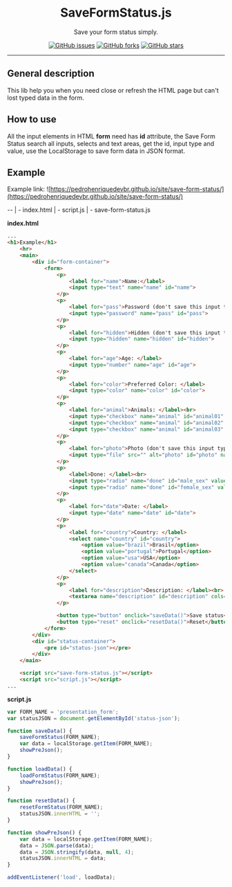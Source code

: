 <h1 align="center">SaveFormStatus.js</h1>

<p align="center">
Save your form status simply.
</p>

<p align="center">
<a href="https://github.com/PedroHenriqueDevBR/save-form-status.js/issues"><img alt="GitHub issues" src="https://img.shields.io/github/issues/PedroHenriqueDevBR/save-form-status.js"></a>
<a href="https://github.com/PedroHenriqueDevBR/save-form-status.js/network"><img alt="GitHub forks" src="https://img.shields.io/github/forks/PedroHenriqueDevBR/save-form-status.js?style=flat-square"></a>
<a href="https://github.com/PedroHenriqueDevBR/save-form-status.js/stargazers"><img alt="GitHub stars" src="https://img.shields.io/github/stars/PedroHenriqueDevBR/save-form-status.js?style=flat-square"></a>
</p> 

<hr>

## General description

This lib help you when you need close or refresh the HTML page but can't lost typed data in the form.

## How to use

All the input elements in HTML **form** need has **id** attribute, the Save Form Status search all inputs, selects and text areas, get the id, input type and value, use the LocalStorage to save form data in JSON format.

## Example

Example link: ![https://pedrohenriquedevbr.github.io/site/save-form-status/](https://pedrohenriquedevbr.github.io/site/save-form-status/)

--
 | - index.html
 | - script.js
 | - save-form-status.js
 

**index.html**
```html
...
<h1>Example</h1>
    <hr>
    <main>
        <div id="form-container">
            <form>
                <p>
                    <label for="name">Name:</label>
                    <input type="text" name="name" id="name">
                </p>
                <p>
                    <label for="pass">Password (don't save this input type):</label>
                    <input type="password" name="pass" id="pass">
                </p>
                <p>
                    <label for="hidden">Hidden (don't save this input type):</label>
                    <input type="hidden" name="hidden" id="hidden">
                </p>
                <p>
                    <label for="age">Age: </label>
                    <input type="number" name="age" id="age">
                </p>
                <p>
                    <label for="color">Preferred Color: </label>
                    <input type="color" name="color" id="color">
                </p>
                <p>
                    <label for="animal">Animals: </label><br>
                    <input type="checkbox" name="animal" id="animal01" value="Dog">Dog<br>
                    <input type="checkbox" name="animal" id="animal02" value="Cat">Cat<br>
                    <input type="checkbox" name="animal" id="animal03" value="Ramster">Ramster<br>
                </p>
                <p>
                    <label for="photo">Photo (don't save this input type): </label>
                    <input type="file" src="" alt="photo" id="photo" name="photo">
                </p>
                <p>
                    <label>Done: </label><br>
                    <input type="radio" name="done" id="male_sex" value="Yes">Yes<br>
                    <input type="radio" name="done" id="female_sex" value="No">No<br>
                </p>
                <p>
                    <label for="date">Date: </label>
                    <input type="date" name="date" id="date">
                </p>
                <p>
                    <label for="country">Country: </label>
                    <select name="country" id="country">
                        <option value="brazil">Brasil</option>
                        <option value="portugal">Portugal</option>
                        <option value="usa">USA</option>
                        <option value="canada">Canada</option>
                    </select>
                </p>
                <p>
                    <label for="description">Description: </label><br>
                    <textarea name="description" id="description" cols="30" rows="10"></textarea>
                </p>

                <button type="button" onclick="saveData()">Save status</button>
                <button type="reset" onclick="resetData()">Reset</button>
            </form>
        </div>
        <div id="status-container">
            <pre id="status-json"></pre>
        </div>
    </main>

    <script src="save-form-status.js"></script>
    <script src="script.js"></script>
...
```

**script.js**
```javascript
var FORM_NAME = 'presentation_form';
var statusJSON = document.getElementById('status-json');

function saveData() {
    saveFormStatus(FORM_NAME);
    var data = localStorage.getItem(FORM_NAME);
    showPreJson();
}

function loadData() {
    loadFormStatus(FORM_NAME);
    showPreJson();
}

function resetData() {
    resetFormStatus(FORM_NAME);
    statusJSON.innerHTML = '';
}

function showPreJson() {
    var data = localStorage.getItem(FORM_NAME);
    data = JSON.parse(data);
    data = JSON.stringify(data, null, 4);
    statusJSON.innerHTML = data;
}

addEventListener('load', loadData);
```
